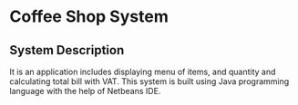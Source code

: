 # Coffee Shop System 
## System Description
It is an application includes displaying menu of items, and quantity and calculating total bill with VAT. This system is built using Java programming language with the help of Netbeans IDE.
